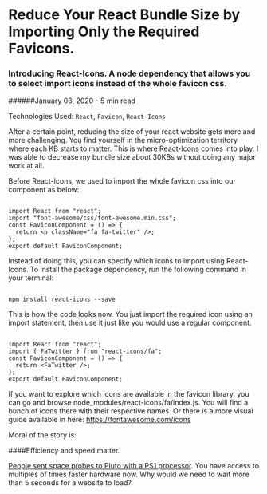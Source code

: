 <BlogMetaDecorator folder="reactIcons" image="thumbnail.png" imageAlt="text that says import favicons efficiently without increasing bundle size, and at the bottom, there is the logo of react-icons" description="Introducing React-Icons. A node dependency that allows you to select import icons instead of the whole favicon css." title="CK - Reduce Your React Bundle Size by Importing Only the Required Favicons" />

# Reduce Your React Bundle Size by Importing Only the Required Favicons.

### Introducing React-Icons. A node dependency that allows you to select import icons instead of the whole favicon css.

######January 03, 2020 - 5 min read

Technologies Used: `React`, `Favicon`, `React-Icons`

After a certain point, reducing the size of your react website gets more and more challenging. You find yourself in the micro-optimization territory where each KB starts to matter. This is where 
[React-Icons](https://www.npmjs.com/package/react-icons) comes into play. I was able to decrease my bundle
size about 30KBs without doing any major work at all.

Before React-Icons, we used to import the whole favicon css into our component as below:

 <Code language="javascript">
import React from "react";
import "font-awesome/css/font-awesome.min.css";
const FaviconComponent = () => {
  return &lt;p className="fa fa-twitter" />;
};
export default FaviconComponent;
</Code>

Instead of doing this, you can specify which icons to import using React-Icons. To install the package dependency,
 run the following command in your terminal:

 <Code language="bash">
npm install react-icons --save
</Code>

This is how the code looks now. You just import the required icon using an import statement, then use it just like you would use
a regular component.

 <Code language="javascript">
import React from "react";
import { FaTwitter } from "react-icons/fa";
const FaviconComponent = () => {
  return &lt;FaTwitter />;
};
export default FaviconComponent;
</Code>

If you want to explore which icons are available in the favicon library, you can go and browse node_modules/react-icons/fa/index.js.
You will find a bunch of icons there with their respective names. Or there is a more visual guide available in here: https://fontawesome.com/icons

Moral of the story is:

####Efficiency and speed matter. 

[People sent space probes to Pluto with a PS1 processor](https://www.theverge.com/2015/1/15/7551365/playstation-cpu-powers-new-horizons-pluto-probe). 
You have access to multiples of times faster hardware now. Why would we need to wait more than 5 seconds for a website to load?
